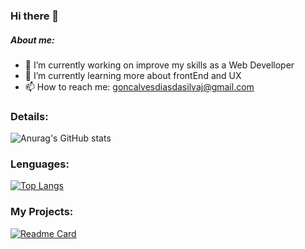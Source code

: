 ### Hi there 👋

 ##### About me:

- 🔭 I’m currently working on improve my skills as a Web Develloper
- 🌱 I’m currently learning more about frontEnd and UX
- 📫 How to reach me:
goncalvesdiasdasilvaj@gmail.com


### Details:
![Anurag's GitHub stats](https://github-readme-stats.vercel.app/api?username=PedroSutra&show_icons=true&theme=radical)
### Lenguages:
[![Top Langs](https://github-readme-stats.vercel.app/api/top-langs/?username=PedroSutra&layout=compact&theme=dark)](https://github.com/anuraghazra/github-readme-stats)
### My Projects:
[![Readme Card](https://github-readme-stats.vercel.app/api/pin/?username=PedroSutra&repo=Tik-Tok-Project&theme=dark)](https://github.com/anuraghazra/github-readme-stats)
